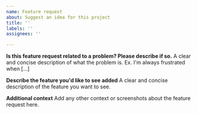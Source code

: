 ```yaml
---
name: Feature request
about: Suggest an idea for this project
title: ''
labels: ''
assignees: ''

---
```



**Is this feature request related to a problem? Please describe if so.**
A clear and concise description of what the problem is. Ex. I'm always frustrated when [...]

**Describe the feature you'd like to see added**
A clear and concise description of the feature you want to see.

**Additional context**
Add any other context or screenshots about the feature request here.
